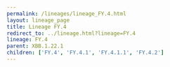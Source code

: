 ```yaml
---
permalink: /lineages/lineage_FY.4.html
layout: lineage_page
title: Lineage FY.4
redirect_to: ../lineage.html?lineage=FY.4
lineage: FY.4
parent: XBB.1.22.1
children: ['FY.4', 'FY.4.1', 'FY.4.1.1', 'FY.4.2']
---
```

